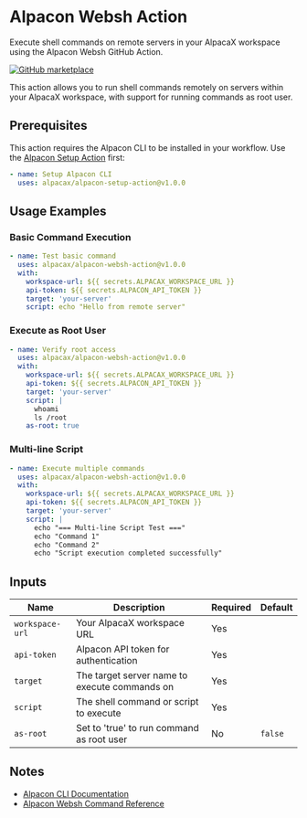 
# Alpacon Websh Action

Execute shell commands on remote servers in your AlpacaX workspace using the Alpacon Websh GitHub Action.

[![GitHub marketplace](https://img.shields.io/badge/marketplace-alpacon--websh--action-blue?logo=github)](https://github.com/marketplace/actions/alpacon-websh-action)

This action allows you to run shell commands remotely on servers within your AlpacaX workspace, with support for running commands as root user.

## Prerequisites

This action requires the Alpacon CLI to be installed in your workflow. Use the [Alpacon Setup Action](https://github.com/marketplace/actions/alpacon-setup-action) first:

```yaml
- name: Setup Alpacon CLI
  uses: alpacax/alpacon-setup-action@v1.0.0
```

## Usage Examples

### Basic Command Execution

```yaml
- name: Test basic command
  uses: alpacax/alpacon-websh-action@v1.0.0
  with:
    workspace-url: ${{ secrets.ALPACAX_WORKSPACE_URL }}
    api-token: ${{ secrets.ALPACON_API_TOKEN }}
    target: 'your-server'
    script: echo "Hello from remote server"
```

### Execute as Root User

```yaml
- name: Verify root access
  uses: alpacax/alpacon-websh-action@v1.0.0
  with:
    workspace-url: ${{ secrets.ALPACAX_WORKSPACE_URL }}
    api-token: ${{ secrets.ALPACON_API_TOKEN }}
    target: 'your-server'
    script: |
      whoami
      ls /root
    as-root: true
```

### Multi-line Script

```yaml
- name: Execute multiple commands
  uses: alpacax/alpacon-websh-action@v1.0.0
  with:
    workspace-url: ${{ secrets.ALPACAX_WORKSPACE_URL }}
    api-token: ${{ secrets.ALPACON_API_TOKEN }}
    target: 'your-server'
    script: |
      echo "=== Multi-line Script Test ==="
      echo "Command 1"
      echo "Command 2"
      echo "Script execution completed successfully"
```

## Inputs

| Name | Description | Required | Default |
|------|-------------|----------|---------|
| `workspace-url` | Your AlpacaX workspace URL | Yes | |
| `api-token` | Alpacon API token for authentication | Yes | |
| `target` | The target server name to execute commands on | Yes | |
| `script` | The shell command or script to execute | Yes | |
| `as-root` | Set to 'true' to run command as root user | No | `false` |

## Notes

- [Alpacon CLI Documentation](https://docs.alpacax.com/alpacon/cli/)
- [Alpacon Websh Command Reference](https://docs.alpacax.com/alpacon/cli/alpacon_websh)
